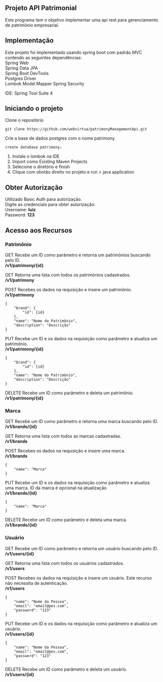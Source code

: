 ## Projeto API Patrimonial
Este programa tem o objetivo implementar uma api rest para gerenciamento de patrimônio empresarial.

## Implementação
Este projeto foi implementado usando spring boot com padrão MVC contendo as seguintes dependências:<br>
Spring Web<br>
Spring Data JPA<br>
Spring Boot DevTools<br>
Postgres Driver<br>
Lombok
Model Mapper
Spring Security<br>

IDE: Spring Tool Suite 4


## Iniciando o projeto
Clone o repositório

```
git clone https://github.com/webvirtua/patrimonyManagementApi.git
```
Crie a base de dados postgres com o nome patrimony.

```
create database patrimony;
```
1. Instale o lombok na IDE
2. Import como Existing Maven Projects
3. Selecione o diretório e finish
4. Clique com obotão direito no projeto e run > java application

## Obter Autorização
Utilizado Basic Auth para autorização.<br>
Digite as credenciais para obter autorização:<br>
Username: **luiz**<br>
Password: **123**<br>

## Acesso aos Recursos

### Patrimônio
GET Recebe um ID como parâmetro e retorna um patrimônios buscando pelo ID.<br>
**/v1/patrimony/{id}**

GET Retorna uma lista com todos os patrimônios cadastrados.<br>
**/v1/patrimony**

POST Recebes os dados na requisição e insere um patrimônio.<br>
**/v1/patrimony**

```
{
    "brand": {
        "id": {id}
    },
    "name": "Nome do Patrimônio",
    "description": "Descrição"
}
```

PUT Recebe um ID e os dados na requisição como parâmetro e atualiza um patrimônio.<br>
**/v1/patrimony/{id}**

```
{
    "brand": {
        "id": {id}
    },
    "name": "Nome do Patrimônio",
    "description": "Descrição"
}
```

DELETE Recebe um ID como parâmetro e deleta um patrimônio.<br>
**/v1/patrimony/{id}**

### Marca
GET Recebe um ID como parâmetro e retorna uma marca buscando pelo ID.<br>
**/v1/brands/{id}**

GET Retorna uma lista com todos as marcas cadastradas.<br>
**/v1/brands**

POST Recebes os dados na requisição e insere uma marca.<br>
**/v1/brands**

```
{
    "name": "Marca"
}
```

PUT Recebe um ID e os dados na requisição como parâmetro e atualiza uma marca. ID da marca é opcional na atualização<br>
**/v1/brands/{id}**

```
{
    "name": "Marca"
}
```

DELETE Recebe um ID como parâmetro e deleta uma marca.<br>
**/v1/brands/{id}**

### Usuário
GET Recebe um ID como parâmetro e retorna um usuário buscando pelo ID.<br>
**/v1/users/{id}**

GET Retorna uma lista com todos os usuários cadastrados.<br>
**/v1/users**

POST Recebes os dados na requisição e insere um usuário. Este recurso não necessita de autenticação.<br>
**/v1/users**

```
{
    "name": "Nome da Pessoa",
    "email": "email@pes.com",
    "password": "123"
}
```

PUT Recebe um ID e os dados na requisição como parâmetro e atualiza um usuário.<br>
**/v1/users/{id}**

```
{
    "name": "Nome da Pessoa",
    "email": "email@pes.com",
    "password": "123"
}
```

DELETE Recebe um ID como parâmetro e deleta um usuário.<br>
**/v1/users/{id}**


